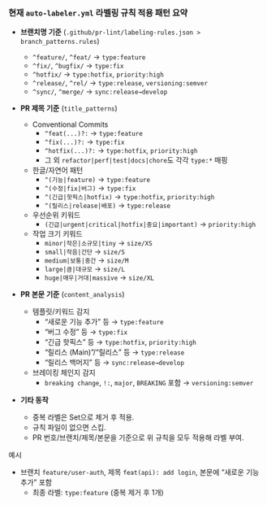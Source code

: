 ### 현재 `auto-labeler.yml` 라벨링 규칙 적용 패턴 요약
- **브랜치명 기준** (`.github/pr-lint/labeling-rules.json > branch_patterns.rules`)
  - `^feature/`, `^feat/` → `type:feature`
  - `^fix/`, `^bugfix/` → `type:fix`
  - `^hotfix/` → `type:hotfix`, `priority:high`
  - `^release/`, `^rel/` → `type:release`, `versioning:semver`
  - `^sync/`, `^merge/` → `sync:release→develop`

- **PR 제목 기준** (`title_patterns`)
  - Conventional Commits
    - `^feat(...)?:` → `type:feature`
    - `^fix(...)?:` → `type:fix`
    - `^hotfix(...)?:` → `type:hotfix`, `priority:high`
    - 그 외 `refactor|perf|test|docs|chore`도 각각 `type:*` 매핑
  - 한글/자연어 패턴
    - `^(기능|feature)` → `type:feature`
    - `^(수정|fix|버그)` → `type:fix`
    - `^(긴급|핫픽스|hotfix)` → `type:hotfix`, `priority:high`
    - `^(릴리스|release|배포)` → `type:release`
  - 우선순위 키워드
    - `(긴급|urgent|critical|hotfix|중요|important)` → `priority:high`
  - 작업 크기 키워드
    - `minor|작은|소규모|tiny` → `size/XS`
    - `small|작음|간단` → `size/S`
    - `medium|보통|중간` → `size/M`
    - `large|큼|대규모` → `size/L`
    - `huge|매우|거대|massive` → `size/XL`

- **PR 본문 기준** (`content_analysis`)
  - 템플릿/키워드 감지
    - “새로운 기능 추가” 등 → `type:feature`
    - “버그 수정” 등 → `type:fix`
    - “긴급 핫픽스” 등 → `type:hotfix`, `priority:high`
    - “릴리스 (Main)”/“릴리스” 등 → `type:release`
    - “릴리스 백머지” 등 → `sync:release→develop`
  - 브레이킹 체인지 감지
    - `breaking change`, `!:`, `major`, `BREAKING` 포함 → `versioning:semver`

- **기타 동작**
  - 중복 라벨은 Set으로 제거 후 적용.
  - 규칙 파일이 없으면 스킵.
  - PR 번호/브랜치/제목/본문을 기준으로 위 규칙을 모두 적용해 라벨 부여.

예시
- 브랜치 `feature/user-auth`, 제목 `feat(api): add login`, 본문에 “새로운 기능 추가” 포함
  - 최종 라벨: `type:feature` (중복 제거 후 1개)